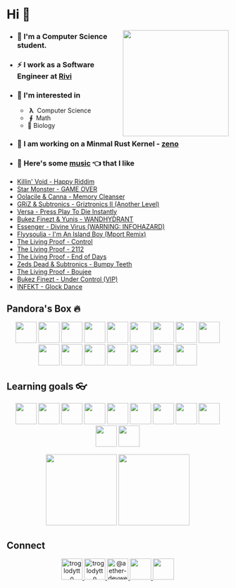# Hi 👋

<img align='right' src="https://cutt.ly/lnfmbqL" width="240">

- ### **🏫 I'm a Computer Science student.**
- ### ⚡ **I work as a Software Engineer at [Rivi](https://rivi.co/)**
- ### 🤔 **I'm interested in**
    - &nbsp;**λ**&nbsp; Computer Science
    - &nbsp;**∮**&nbsp; Math
    - 🧠 Biology
- ### 🦄 **I am working on a Minmal Rust Kernel - [zeno](https://github.com/aether-devweb/zeno)**
- ### 🎵 **Here's some [music](https://youtube.com/playlist?list=PLuWs5sMPaxNj2aS1MtLMgcUsNuldIeynG) 👈 that I like**
    <!-- BLOG-POST-LIST:START -->
- [Killin&#39; Void - Happy Riddim](https://www.youtube.com/watch?v=z66w5b3zjHQ)
- [Star Monster - GAME OVER](https://www.youtube.com/watch?v=MMs1hw_fvmQ)
- [Oolacile &amp; Canna - Memory Cleanser](https://www.youtube.com/watch?v=ttp7FPQGTLY)
- [GRiZ &amp; Subtronics - Griztronics II &lpar;Another Level&rpar;](https://www.youtube.com/watch?v=ggKg17gUmm0)
- [Versa - Press Play To Die Instantly](https://www.youtube.com/watch?v=IGEDcOdUjw4)
- [Bukez Finezt &amp; Yunis - WANDHYDRANT](https://www.youtube.com/watch?v=bCKhE3kc-BE)
- [Essenger - Divine Virus &lpar;WARNING: INFOHAZARD&rpar;](https://www.youtube.com/watch?v=U0xis9Imedw)
- [Flyysoulja - I&#39;m An Island Boy &lpar;Mport Remix&rpar;](https://www.youtube.com/watch?v=hccALFcVstw)
- [The Living Proof - Control](https://www.youtube.com/watch?v=ugU6a4Hgnt4)
- [The Living Proof - 2112](https://www.youtube.com/watch?v=4tUXuSrXd38)
- [The Living Proof - End of Days](https://www.youtube.com/watch?v=1K9fSt2g5Qg)
- [Zeds Dead &amp; Subtronics - Bumpy Teeth](https://www.youtube.com/watch?v=HeNbENl1P7Q)
- [The Living Proof - Boujee](https://www.youtube.com/watch?v=vheaKPsn5P0)
- [Bukez Finezt - Under Control &lpar;VIP&rpar;](https://www.youtube.com/watch?v=DS3yudzEXiE)
- [INFEKT - Glock Dance](https://www.youtube.com/watch?v=0LedKlUydqs)
<!-- BLOG-POST-LIST:END -->

## Pandora's Box 🔥

<p align="center">
    <img height="48" width="48" src="https://cutt.ly/qhUXKYp" />
    <img height="48" width="48" src="https://cutt.ly/phUXVJx" />
    <img height="48" width="48" src="https://cutt.ly/1hUX1az" />
    <img height="48" width="48" src="https://cutt.ly/BvOKUon" />
    <img height="48" width="48" src="https://cutt.ly/0vOK6Xf" />
    <img height="48" width="48" src="https://cutt.ly/DhUX4hd" />
    <img height="48" width="48" src="https://cutt.ly/xhUCyFt" />
    <img height="48" width="48" src="https://cutt.ly/ohUXfm2" />
    <img height="48" width="48" src="https://cutt.ly/dhUZ9V9" />
    <img height="48" width="48" src="/Docker.svg" />
    <img height="48" width="48" src="https://www.vectorlogo.zone/logos/mysql/mysql-icon.svg" />
    <img height="48" width="48" src="https://www.vectorlogo.zone/logos/postgresql/postgresql-icon.svg" />
    <img height="48" width="48" src="https://www.vectorlogo.zone/logos/mongodb/mongodb-icon.svg" />
    <img height="48" width="48" src="https://www.vectorlogo.zone/logos/google_cloud/google_cloud-icon.svg" />
    <img height="48" width="48" src="https://www.vectorlogo.zone/logos/graphql/graphql-icon.svg" />
    <img height="48" width="48" src="https://www.vectorlogo.zone/logos/ethereum/ethereum-icon.svg" />    
</p>


## Learning goals 👓

<p align="center">
    <img height="48" width="48" src="https://cutt.ly/kvOLjhg" />
    <img height="48" width="48" src="https://cutt.ly/DhUXg0n" />
    <img height="48" width="48" src="https://www.vectorlogo.zone/logos/android/android-icon.svg" />
    <img height="48" width="48" src="https://cutt.ly/ohUXkQ6" />
    <img height="48" width="48" src="https://www.vectorlogo.zone/logos/kotlinlang/kotlinlang-icon.svg" />
    <img height="48" width="48" src="https://cutt.ly/jmyM6jn" />
    <img height="48" width="48" src="/Phoenix.svg" />
    <img height="48" width="48" src="https://www.vectorlogo.zone/logos/elixir-lang/elixir-lang-icon.svg" />
    <img height="48" width="48" src="https://www.vectorlogo.zone/logos/firebase/firebase-icon.svg" />
    <img height="48" width="48" src="https://graphql-engine-cdn.hasura.io/img/hasura_icon_black.svg" />
    <img height="48" width="48" src="https://www.vectorlogo.zone/logos/kubernetes/kubernetes-icon.svg" />
</p>


<p align="center">
<img height="161" src="https://github-readme-stats.vercel.app/api?username=troglodytto&count_private=true&show_icons=true&hide=issues&theme=vue&custom_title=My%20Github%20Stats&border_color=41b883&border_radius=16"></img>
<img height="161" src="https://github-readme-stats.vercel.app/api/top-langs?username=troglodytto&show_icons=true&locale=en&layout=compact&hide=php,html,scss&theme=vue&border_color=41b883&border_radius=16"></img>
</p>

## Connect
<p align="center">
  <a href="https://twitter.com/troglodytto" target="blank">
    <img src="https://cutt.ly/mnfmrxh" alt="troglodytto" height="48" />
  </a>
  <a href="https://instagram.com/troglodytto" target="blank">
    <img src="https://cutt.ly/CnfmoSv" alt="troglodytto" height="48" />
  </a>
  <a href="https://medium.com/@troglodytto" target="blank">
    <img src="https://cutt.ly/gnfmabL" alt="@aether-devweb" height="48" />
  </a>
  <a href="https://dev.to/troglodytto">
    <img src="https://d2fltix0v2e0sb.cloudfront.net/dev-rainbow.svg" height="48" />
  <a/>
  <a href="https://gitlab.com/troglodytto">
    <img src="https://www.vectorlogo.zone/logos/gitlab/gitlab-icon.svg" height="48" />
  <a/>
</p>
